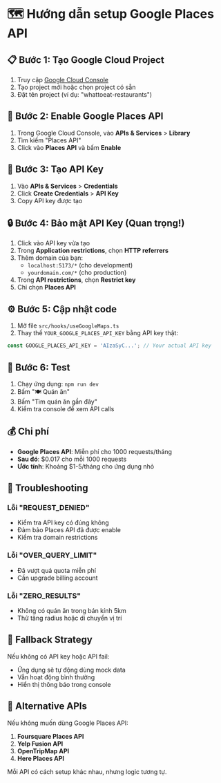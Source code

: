 # 🗺️ Hướng dẫn setup Google Places API

## 📋 Bước 1: Tạo Google Cloud Project

1. Truy cập [Google Cloud Console](https://console.cloud.google.com/)
2. Tạo project mới hoặc chọn project có sẵn
3. Đặt tên project (ví dụ: "whattoeat-restaurants")

## 🔑 Bước 2: Enable Google Places API

1. Trong Google Cloud Console, vào **APIs & Services** > **Library**
2. Tìm kiếm "Places API"
3. Click vào **Places API** và bấm **Enable**

## 🎫 Bước 3: Tạo API Key

1. Vào **APIs & Services** > **Credentials**
2. Click **Create Credentials** > **API Key**
3. Copy API key được tạo

## 🔒 Bước 4: Bảo mật API Key (Quan trọng!)

1. Click vào API key vừa tạo
2. Trong **Application restrictions**, chọn **HTTP referrers**
3. Thêm domain của bạn:
   - `localhost:5173/*` (cho development)
   - `yourdomain.com/*` (cho production)
4. Trong **API restrictions**, chọn **Restrict key**
5. Chỉ chọn **Places API**

## ⚙️ Bước 5: Cập nhật code

1. Mở file `src/hooks/useGoogleMaps.ts`
2. Thay thế `YOUR_GOOGLE_PLACES_API_KEY` bằng API key thật:

```typescript
const GOOGLE_PLACES_API_KEY = 'AIzaSyC...'; // Your actual API key
```

## 🚀 Bước 6: Test

1. Chạy ứng dụng: `npm run dev`
2. Bấm "🍽️ Quán ăn"
3. Bấm "Tìm quán ăn gần đây"
4. Kiểm tra console để xem API calls

## 💰 Chi phí

- **Google Places API**: Miễn phí cho 1000 requests/tháng
- **Sau đó**: $0.017 cho mỗi 1000 requests
- **Ước tính**: Khoảng $1-5/tháng cho ứng dụng nhỏ

## 🔧 Troubleshooting

### Lỗi "REQUEST_DENIED"
- Kiểm tra API key có đúng không
- Đảm bảo Places API đã được enable
- Kiểm tra domain restrictions

### Lỗi "OVER_QUERY_LIMIT"
- Đã vượt quá quota miễn phí
- Cần upgrade billing account

### Lỗi "ZERO_RESULTS"
- Không có quán ăn trong bán kính 5km
- Thử tăng radius hoặc di chuyển vị trí

## 📱 Fallback Strategy

Nếu không có API key hoặc API fail:
- Ứng dụng sẽ tự động dùng mock data
- Vẫn hoạt động bình thường
- Hiển thị thông báo trong console

## 🔄 Alternative APIs

Nếu không muốn dùng Google Places API:

1. **Foursquare Places API**
2. **Yelp Fusion API**
3. **OpenTripMap API**
4. **Here Places API**

Mỗi API có cách setup khác nhau, nhưng logic tương tự. 